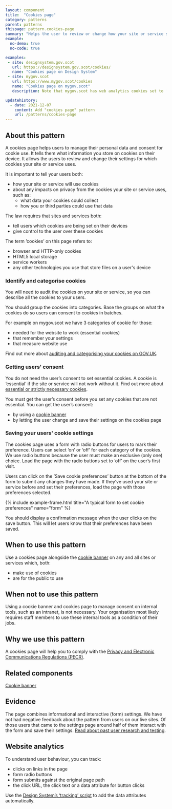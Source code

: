 ```yaml
---
layout: component
title:  "Cookies page"
category: patterns
parent: patterns
thispage: pattern.cookies-page
summary: "Helps the user to review or change how your site or service stores data on their device. By law your users must be able to give or refuse consent to cookie use."
example:
  no-demo: true
  no-code: true

examples:
 - site: designsystem.gov.scot
   url: https://designsystem.gov.scot/cookies/
   name: "Cookies page on Design System"
 - site: mygov.scot
   url: https://www.mygov.scot/cookies
   name: "Cookies page on mygov.scot"
   description: Note that mygov.scot has web analytics cookies set to ‘on’. Our analytics cookies anonymise all data, so we made an exception not to default to ‘off’. 

updatehistory:
  - date: 2021-12-07
    content: Add "cookies page" pattern
    url: /patterns/cookies-page
---
```


## About this pattern

A cookies page helps users to manage their personal data and consent for cookie use. It tells them what information you store on cookies on their device. It allows the users to review and change their settings for which cookies your site or service uses.

It is important to tell your users both:

- how your site or service will use cookies 
- about any impacts on privacy from the cookies your site or service uses, such as: 
  - what data your cookies could collect 
  - how you or third parties could use that data

The law requires that sites and services both:

- tell users which cookies are being set on their devices
- give control to the user over these cookies

<div class="ds_callout">
    <div class="ds_callout__content">
        <p>The term ’cookies’ on this page refers to:</p>
        <ul>
            <li>browser and HTTP-only cookies</li>
            <li>HTML5 local storage</li>
            <li>service workers</li>
            <li>any other technologies you use that store files on a user's device</li>
        </ul>
    </div>
</div>

### Identify and categorise cookies

You will need to audit the cookies on your site or service, so you can describe all the cookies to your users. 

You should group the cookies into categories. Base the groups on what the cookies do so users can consent to cookies in batches. 

For example on mygov.scot we have 3 categories of cookie for those:

- needed for the website to work (essential cookies)
- that remember your settings
- that measure website use

Find out more about [auditing and categorising your cookies on GOV.UK](https://design-system.service.gov.uk/patterns/cookies-page/#auditing-and-categorising-your-cookies).

### Getting users' consent 

You do not need the user’s consent to set essential cookies. A cookie is ‘essential’ if the site or service will not work without it. Find out more about [essential or strictly necessary cookies](https://ico.org.uk/for-organisations/guide-to-pecr/guidance-on-the-use-of-cookies-and-similar-technologies/what-are-the-rules-on-cookies-and-similar-technologies/#rules9).

You must get the user’s consent before you set any cookies that are not essential. You can get the user’s consent:

- by using a [cookie banner](/components/cookie-banner/)
- by letting the user change and save their settings on the cookies page

### Saving your users' cookie settings

The cookies page uses a form with radio buttons for users to mark their preference. Users can select ‘on’ or ‘off’ for each category of the cookies. We use radio buttons because the user must make an exclusive (only one) choice. Load the page with the radio buttons set to ‘off’ on the user’s first visit. 

Users can click on the ’Save cookie preferences’ button at the bottom of the form to submit any changes they have made. If they’ve used your site or service before and set their preferences, load the page with those preferences selected.

{% include example-frame.html title="A typical form to set cookie preferences" name="form" %}

You should display a confirmation message when the user clicks on the save button. This will let users know that their preferences have been saved.

## When to use this pattern

Use a cookies page alongside the [cookie banner](/components/cookie-banner/) on any and all sites or services which, both:

- make use of cookies
- are for the public to use

## When not to use this pattern

Using a cookie banner and cookies page to manage consent on internal tools, such as an intranet, is not necessary. Your organisation most likely requires staff members to use these internal tools as a condition of their jobs.

## Why we use this pattern

A cookies page will help you to comply with the [Privacy and Electronic Communications Regulations (PECR)](https://ico.org.uk/for-organisations/guide-to-pecr/what-are-pecr/). 

## Related components

[Cookie banner](/components/cookie-banner/) 

## Evidence

The page combines informational and interactive (form) settings. We have not had negative feedback about the pattern from users on our live sites. Of those users that came to the settings page around half of them interact with the form and save their settings. [Read about past user research and testing](/components/cookie-banner/#evidence). 

## Website analytics

To understand user behaviour, you can track:

- clicks on links in the page 
- form radio buttons 
- form submits against the original page path 
- the click URL, the click text or a data attribute for button clicks 

Use the [Design System’s ‘tracking’ script](/get-started/tracking/) to add the data attributes automatically.  
